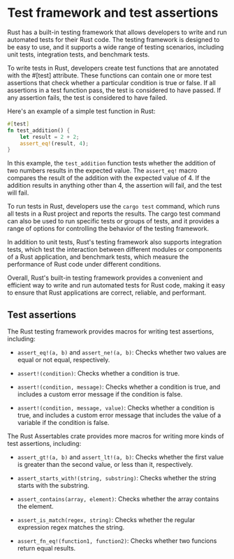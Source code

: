 # Test framework and test assertions

Rust has a built-in testing framework that allows developers to write and run automated tests for their Rust code. The testing framework is designed to be easy to use, and it supports a wide range of testing scenarios, including unit tests, integration tests, and benchmark tests.

To write tests in Rust, developers create test functions that are annotated with the #[test] attribute. These functions can contain one or more test assertions that check whether a particular condition is true or false. If all assertions in a test function pass, the test is considered to have passed. If any assertion fails, the test is considered to have failed.

Here's an example of a simple test function in Rust:

```rust
#[test]
fn test_addition() {
    let result = 2 + 2;
    assert_eq!(result, 4);
}
```

In this example, the `test_addition` function tests whether the addition of two numbers results in the expected value. The `assert_eq!` macro compares the result of the addition with the expected value of 4. If the addition results in anything other than 4, the assertion will fail, and the test will fail.

To run tests in Rust, developers use the `cargo test` command, which runs all tests in a Rust project and reports the results. The cargo test command can also be used to run specific tests or groups of tests, and it provides a range of options for controlling the behavior of the testing framework.

In addition to unit tests, Rust's testing framework also supports integration tests, which test the interaction between different modules or components of a Rust application, and benchmark tests, which measure the performance of Rust code under different conditions.

Overall, Rust's built-in testing framework provides a convenient and efficient way to write and run automated tests for Rust code, making it easy to ensure that Rust applications are correct, reliable, and performant.


## Test assertions

The Rust testing framework provides macros for writing test assertions, including:

* `assert_eq!(a, b)` and `assert_ne!(a, b)`: Checks whether two values are equal or not equal, respectively.

* `assert!(condition)`: Checks whether a condition is true.

* `assert!(condition, message)`: Checks whether a condition is true, and includes a custom error message if the condition is false.

* `assert!(condition, message, value)`: Checks whether a condition is true, and includes a custom error message that includes the value of a variable if the condition is false.

The Rust Assertables crate provides more macros for writing more kinds of test assertions, including:

* `assert_gt!(a, b)` and `assert_lt!(a, b)`: Checks whether the first value is greater than the second value, or less than it, respectively.

* `assert_starts_with!(string, substring)`: Checks whether the string starts with the substring.

* `assert_contains(array, element)`: Checks whether the array contains the element.

* `assert_is_match(regex, string)`: Checks whether the regular expression regex matches the string.

* `assert_fn_eq!(function1, function2)`: Checks whether two funcions return equal results.
